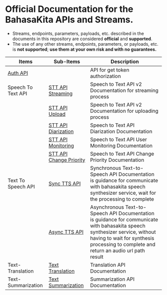 # Official Documentation for the BahasaKita APIs and Streams.

* Streams, endpoints, parameters, payloads, etc. described in the documents in this repository are considered **official** and **supported**.
* The use of any other streams, endpoints, parameters, or payloads, etc. is **not supported**; **use them at your own risk and with no guarantees.**


Items       | Sub-Items | Description |
------------        |------------ | ------------ |
[Auth API](./docs/Auth-API.md)       | | API for get token authorization |
 Speech To Text API       |[STT API Streaming](./docs/STT-API-Stream-V2.md) | Speech to Text API v2 Documentation for streaming process |
 |      |[STT API Upload](./docs/STT-API-Upload-Transcription.md) | Speech to Text API v2 Documentation for uploading process |
 |      |[STT API Diarization](./docs/STT-API-Upload-Diarization.md) | Speech to Text API Diarization Documentation |
 |      |[STT API Monitoring](./docs/STT-API-Monitoring.md) | Speech to Text API User Monitoring Documentation |
 |      |[STT API Change Priority](./docs/STT-API-Change-Priority.md) | Speech to Text API Change Priority Documentation |
 Text To Speech API        |[Sync TTS API ](./docs/TTS-API-Sync.md) |Synchronous Text-to-Speech API Documentation is guidance for communicate with bahasakita speech synthesizer service, wait for the processing to complete |
 |      |[Async TTS API](./docs/TTS-API-Async.md) | Asynchronous Text-to-Speech API Documentation is guidance for communicate with bahasakita speech synthesizer service, without having to wait for synthesis processing to complete and return an audio url path result |
 Text-Translation   |[Text Translation](./docs/Text-Translation-API.md) | Translation API Documentation |
 Text-Summarization |[Text Summarization](./docs/Text-Summarization.md) | Summarization API Documentation |